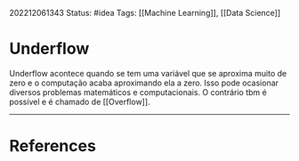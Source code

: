 202212061343
Status: #idea 
Tags: [[Machine Learning]], [[Data Science]]

# Underflow

Underflow acontece quando se tem uma variável que se aproxima muito de zero e o computação acaba aproximando ela a zero. Isso pode ocasionar diversos problemas matemáticos e computacionais. O contrário tbm é possível e é chamado de [[Overflow]].

---
# References
